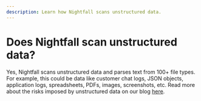 ```yaml
---
description: Learn how Nightfall scans unstructured data.
---
```


# Does Nightfall scan unstructured data?

Yes, Nightfall scans unstructured data and parses text from 100+ file types. For example, this could be data like customer chat logs, JSON objects, application logs, spreadsheets, PDFs, images, screenshots, etc. Read more about the risks imposed by unstructured data on our blog [here](https://nightfall.ai/resources/unstructured-data-risk-opportunity/).
